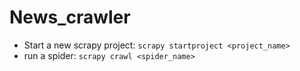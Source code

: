 # News_crawler
- Start a new scrapy project: ```scrapy startproject <project_name>```
- run a spider: ```scrapy crawl <spider_name>```
